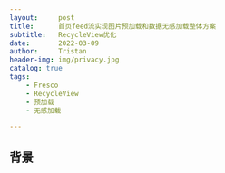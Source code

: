 ```yaml
---
layout:     post
title:      首页feed流实现图片预加载和数据无感加载整体方案
subtitle:   RecycleView优化
date:       2022-03-09
author:     Tristan
header-img: img/privacy.jpg
catalog: true
tags:
    - Fresco
    - RecycleView
    - 预加载
    - 无感加载

---
```


## 背景
